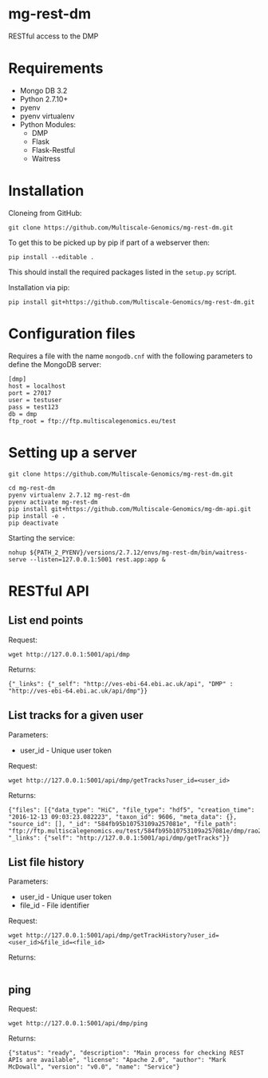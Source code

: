 # mg-rest-dm
RESTful access to the DMP

# Requirements
- Mongo DB 3.2
- Python 2.7.10+
- pyenv
- pyenv virtualenv
- Python Modules:
  - DMP
  - Flask
  - Flask-Restful
  - Waitress

# Installation
Cloneing from GitHub:
```
git clone https://github.com/Multiscale-Genomics/mg-rest-dm.git
```
To get this to be picked up by pip if part of a webserver then:
```
pip install --editable .
```
This should install the required packages listed in the `setup.py` script.


Installation via pip:
```
pip install git+https://github.com/Multiscale-Genomics/mg-rest-dm.git
```

# Configuration files
Requires a file with the name `mongodb.cnf` with the following parameters to define the MongoDB server:
```
[dmp]
host = localhost
port = 27017
user = testuser
pass = test123
db = dmp
ftp_root = ftp://ftp.multiscalegenomics.eu/test
```

# Setting up a server
```
git clone https://github.com/Multiscale-Genomics/mg-rest-dm.git

cd mg-rest-dm
pyenv virtualenv 2.7.12 mg-rest-dm
pyenv activate mg-rest-dm
pip install git+https://github.com/Multiscale-Genomics/mg-dm-api.git
pip install -e .
pip deactivate
```
Starting the service:
```
nohup ${PATH_2_PYENV}/versions/2.7.12/envs/mg-rest-dm/bin/waitress-serve --listen=127.0.0.1:5001 rest.app:app &
```

# RESTful API
## List end points
Request:
```
wget http://127.0.0.1:5001/api/dmp
```
Returns:
```
{"_links": {"_self": "http://ves-ebi-64.ebi.ac.uk/api", "DMP" : "http://ves-ebi-64.ebi.ac.uk/api/dmp"}}
```

## List tracks for a given user
Parameters:
- user_id - Unique user token

Request:
```
wget http://127.0.0.1:5001/api/dmp/getTracks?user_id=<user_id>
```
Returns:
```
{"files": [{"data_type": "HiC", "file_type": "hdf5", "creation_time": "2016-12-13 09:03:23.082223", "taxon_id": 9606, "meta_data": {}, "source_id": [], "_id": "584fb95b10753109a257081e", "file_path": "ftp://ftp.multiscalegenomics.eu/test/584fb95b10753109a257081e/dmp/rao2014.hdf5"}], "_links": {"self": "http://127.0.0.1:5001/api/dmp/getTracks"}}
```

## List file history
Parameters:
- user_id - Unique user token
- file_id - File identifier

Request:
```
wget http://127.0.0.1:5001/api/dmp/getTrackHistory?user_id=<user_id>&file_id=<file_id>
```
Returns:
```

```

## ping
Request:
```
wget http://127.0.0.1:5001/api/dmp/ping
```
Returns:
```
{"status": "ready", "description": "Main process for checking REST APIs are available", "license": "Apache 2.0", "author": "Mark McDowall", "version": "v0.0", "name": "Service"}
```

